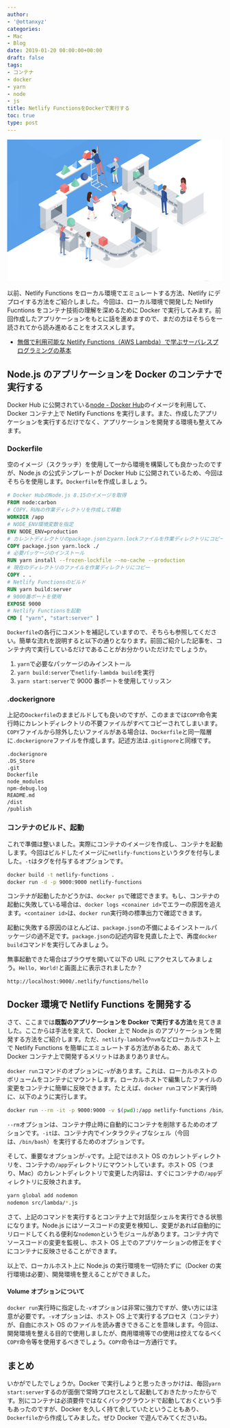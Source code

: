 ```yaml
---
author:
- '@ottanxyz'
categories:
- Mac
- Blog
date: 2019-01-20 00:00:00+00:00
draft: false
tags:
- コンテナ
- docker
- yarn
- node
- js
title: Netlify FunctionsをDockerで実行する
toc: true
type: post
---
```


![](190120-82e35302e706e67.png)

以前、Netlify Functions をローカル環境でエミュレートする方法、Netlify にデプロイする方法をご紹介しました。今回は、ローカル環境で開発した Netlify Fucntions をコンテナ技術の理解を深めるために Docker で実行してみます。前回作成したアプリケーションをもとに話を進めますので、まだの方はそちらを一読されてから読み進めることをオススメします。

<!-- textlint-disable -->

- [無償で利用可能な Netlify Functions（AWS Lambda）で学ぶサーバレスプログラミングの基本](/posts/2019/01/netlify-functions-aws-lambda-serverless-20190115/)

<!-- textlint-enable -->

## Node.js のアプリケーションを Docker のコンテナで実行する

Docker Hub に公開されている[node - Docker Hub](https://hub.docker.com/_/node)のイメージを利用して、Docker コンテナ上で Netlify Functions を実行します。また、作成したアプリケーションを実行するだけでなく、アプリケーションを開発する環境も整えてみます。

### Dockerfile

空のイメージ（スクラッチ）を使用して一から環境を構築しても良かったのですが、Node.js の公式テンプレートが Docker Hub に公開されているため、今回はそちらを使用します。`Dockerfile`を作成しましょう。

```dockerfile
# Docker HubのNode.js 8.15のイメージを取得
FROM node:carbon
# COPY、RUNの作業ディレクトリを作成して移動
WORKDIR /app
# NODE_ENV環境変数を指定
ENV NODE_ENV=production
# カレントディレクトリのpackage.jsonとyarn.lockファイルを作業ディレクトリにコピー
COPY package.json yarn.lock ./
# 必要パッケージのインストール
RUN yarn install --frozen-lockfile --no-cache --production
# 現在のディレクトリのファイルを作業ディレクトリにコピー
COPY . .
# Netlify Functionsのビルド
RUN yarn build:server
# 9000番ポートを使用
EXPOSE 9000
# Netlify Functionsを起動
CMD [ "yarn", "start:server" ]
```

`Dockerfile`の各行にコメントを補記していますので、そちらも参照してください。簡単な流れを説明すると以下の通りとなります。前回ご紹介した記事を、コンテナ内で実行しているだけであることがお分かりいただけたでしょうか。

1. `yarn`で必要なパッケージのみインストール
2. `yarn build:server`で`netlify-lambda build`を実行
3. `yarn start:server`で 9000 番ポートを使用してリッスン

### .dockerignore

上記の`Dockerfile`のままビルドしても良いのですが、このままでは`COPY`命令実行時にカレントディレクトリの不要ファイルがすべてコピーされてしまいます。`COPY`ファイルから除外したいファイルがある場合は、`Dockerfile`と同一階層に`.dockerignore`ファイルを作成します。記述方法は`.gitignore`と同様です。

```
.dockerignore
.DS_Store
.git
Dockerfile
node_modules
npm-debug.log
README.md
/dist
/publish
```

### コンテナのビルド、起動

これで準備は整いました。実際にコンテナのイメージを作成し、コンテナを起動します。今回はビルドしたイメージに`netlify-functions`というタグを付与しました。`-t`はタグを付与するオプションです。

```bash
docker build -t netlify-functions .
docker run -d -p 9000:9000 netlify-functions
```

コンテナが起動したかどうかは、`docker ps`で確認できます。もし、コンテナの起動に失敗している場合は、`docker logs <conainer id>`でエラーの原因を追えます。`<container id>`は、`docker run`実行時の標準出力で確認できます。

起動に失敗する原因のほとんどは、`package.json`の不備によるインストールパッケージの過不足です。`package.json`の記述内容を見直した上で、再度`docker build`コマンドを実行してみましょう。

無事起動できた場合はブラウザを開いて以下の URL にアクセスしてみましょう。`Hello, World!`と画面上に表示されましたか？

```http
http://localhost:9000/.netlify/functions/hello
```

## Docker 環境で Netlify Functions を開発する

<!-- textlint-disable -->

さて、ここまでは**既製のアプリケーションを Docker で実行する方法**を見てきました。ここからは手法を変えて、Docker 上で Node.js のアプリケーションを開発する方法をご紹介します。ただ、`netlify-lambda`や`nvm`などローカルホスト上で Netlify Functions を簡単にエミュレートする方法があるため、あえて Docker コンテナ上で開発するメリットはあまりありません。

<!-- textlint-enable -->

`docker run`コマンドのオプションに`-v`があります。これは、ローカルホストのボリュームをコンテナにマウントします。ローカルホストで編集したファイルの変更をコンテナに簡単に反映できます。たとえば、`docker run`コマンド実行時に、以下のように実行します。

```bash
docker run --rm -it -p 9000:9000 -v $(pwd):/app netlify-functions /bin/bash
```

`--rm`オプションは、コンテナ停止時に自動的にコンテナを削除するためのオプションです。`-it`は、コンテナ内でインタラクティブなシェル（今回は、`/bin/bash`）を実行するためのオプションです。

そして、重要なオプションが`-v`です。上記ではホスト OS のカレントディレクトリを、コンテナの`/app`ディレクトリにマウントしています。ホスト OS（つまり、Mac）のカレントディレクトリで変更した内容は、すぐにコンテナの`/app`ディレクトリに反映されます。

```bash
yarn global add nodemon
nodemon src/lambda/*.js
```

さて、上記のコマンドを実行するとコンテナ上で対話型シェルを実行できる状態になります。Node.js にはソースコードの変更を検知し、変更があれば自動的にリロードしてくれる便利な`nodemon`というモジュールがあります。コンテナ内でソースコードの変更を監視し、ホスト OS 上でのアプリケーションの修正をすぐにコンテナに反映させることができます。

以上で、ローカルホスト上に Node.js の実行環境を一切持たずに（Docker の実行環境は必要）、開発環境を整えることができました。

#### Volume オプションについて

`docker run`実行時に指定した`-v`オプションは非常に強力ですが、使い方には注意が必要です。`-v`オプションは、ホスト OS 上で実行するプロセス（コンテナ）が、自由にホスト OS のファイルを読み書きできることを意味します。今回は、開発環境を整える目的で使用しましたが、商用環境等での使用は控えてなるべく`COPY`命令等を使用するべきでしょう。`COPY`命令は一方通行です。

## まとめ

いかがでしたでしょうか。Docker で実行しようと思ったきっかけは、毎回`yarn start:server`するのが面倒で常時プロセスとして起動しておきたかったからです。別にコンテナは必須要件ではなくバックグラウンドで起動しておくという手もあったのですが、Docker を久しく持て余していたということもあり、`Dockerfile`から作成してみました。ぜひ Docker で遊んでみてくださいね。